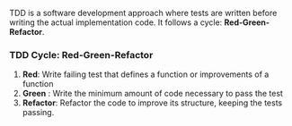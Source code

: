 TDD is a software development approach where tests are written before writing the actual implementation code. It follows a cycle: **Red-Green-Refactor**. 

### TDD Cycle: Red-Green-Refactor
1. **Red**: Write failing test that defines a function or improvements of a function
2. **Green** : Write the minimum amount of code necessary to pass the test
3. **Refactor**: Refactor the code to improve its structure, keeping the tests passing.

